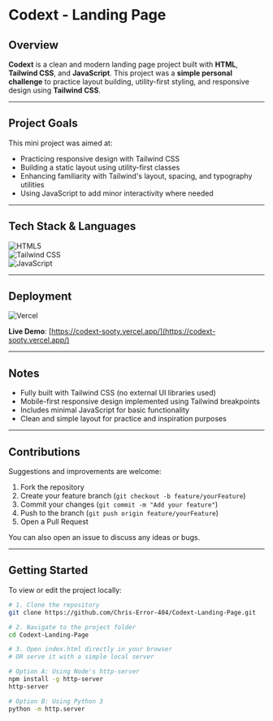 # Codext - Landing Page

## Overview

**Codext** is a clean and modern landing page project built with **HTML**, **Tailwind CSS**, and **JavaScript**. This project was a **simple personal challenge** to practice layout building, utility-first styling, and responsive design using **Tailwind CSS**.

---

## Project Goals

This mini project was aimed at:

- Practicing responsive design with Tailwind CSS  
- Building a static layout using utility-first classes  
- Enhancing familiarity with Tailwind's layout, spacing, and typography utilities  
- Using JavaScript to add minor interactivity where needed

---

## Tech Stack & Languages

![HTML5](https://img.shields.io/badge/-HTML5-E34F26?logo=html5&logoColor=white&style=for-the-badge)  
![Tailwind CSS](https://img.shields.io/badge/-Tailwind%20CSS-38B2AC?logo=tailwind-css&logoColor=white&style=for-the-badge)  
![JavaScript](https://img.shields.io/badge/-JavaScript-F0DB4F?logo=javascript&logoColor=black&style=for-the-badge)

---

## Deployment

![Vercel](https://img.shields.io/badge/-Vercel-000000?logo=vercel&logoColor=white&style=for-the-badge)  

**Live Demo**: [https://codext-sooty.vercel.app/](https://codext-sooty.vercel.app/)

---

## Notes

- Fully built with Tailwind CSS (no external UI libraries used)  
- Mobile-first responsive design implemented using Tailwind breakpoints  
- Includes minimal JavaScript for basic functionality  
- Clean and simple layout for practice and inspiration purposes

---

## Contributions

Suggestions and improvements are welcome:  

1. Fork the repository  
2. Create your feature branch (`git checkout -b feature/yourFeature`)  
3. Commit your changes (`git commit -m "Add your feature"`)  
4. Push to the branch (`git push origin feature/yourFeature`)  
5. Open a Pull Request  

You can also open an issue to discuss any ideas or bugs.

---

## Getting Started

To view or edit the project locally:

```bash
# 1. Clone the repository
git clone https://github.com/Chris-Error-404/Codext-Landing-Page.git

# 2. Navigate to the project folder
cd Codext-Landing-Page

# 3. Open index.html directly in your browser
# OR serve it with a simple local server

# Option A: Using Node's http-server
npm install -g http-server
http-server

# Option B: Using Python 3
python -m http.server
```
